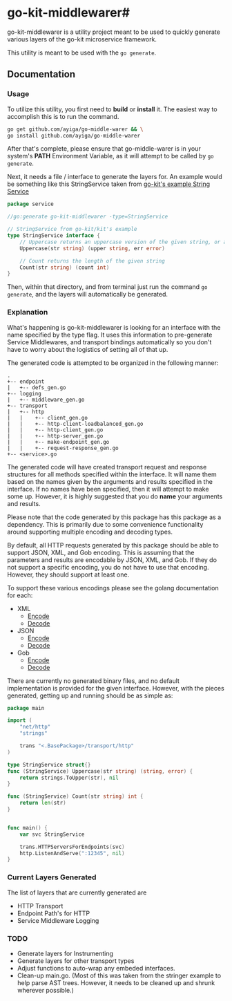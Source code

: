 # go-kit-middlewarer#
go-kit-middlewarer is a utility project meant to be used to quickly generate
various layers of the go-kit microservice framework.

This utility is meant to be used with the ```go generate```.

## Documentation

### Usage

To utilize this utility, you first need to **build** or **install** it. The
easiest way to accomplish this is to run the command.

```bash
go get github.com/ayiga/go-middle-warer && \
go install github.com/ayiga/go-middle-warer
```

After that's complete, please ensure that go-middle-warer is in your system's
**PATH** Environment Variable, as it will attempt to be called by
```go generate```.

Next, it needs a file / interface to generate the layers for.  An example would
be something like this StringService taken from [go-kit's example String Service](https://github.com/go-kit/kit/tree/master/examples/stringsvc1/main.go)


```go
package service

//go:generate go-kit-middlewarer -type=StringService

// StringService from go-kit/kit's example
type StringService interface {
	// Uppercase returns an uppercase version of the given string, or an error.
	Uppercase(str string) (upper string, err error)

	// Count returns the length of the given string
	Count(str string) (count int)
}
```

Then, within that directory, and from terminal just run the command ```go generate```,
and the layers will automatically be generated.

### Explanation
What's happening is go-kit-middlewarer is looking for an interface with the name
specified by the type flag.  It uses this information to pre-generate Service
Middlewares, and transport bindings automatically so you don't have to worry
about the logistics of setting all of that up.

The generated code is attempted to be organized in the following manner:
```tree
.
+-- endpoint
|   +-- defs_gen.go
+-- logging
|   +-- middleware_gen.go
+-- transport
|   +-- http
|   |    +-- client_gen.go
|   |    +-- http-client-loadbalanced_gen.go
|   |    +-- http-client_gen.go
|   |    +-- http-server_gen.go
|   |    +-- make-endpoint_gen.go
|   |    +-- request-response_gen.go
+-- <service>.go
```

The generated code will have created transport request and response structures
for all methods specified within the interface.  It will name them based on the
names given by the arguments and results specified in the interface.  If no
names have been specified, then it will attempt to make some up.  However, it is
highly suggested that you do **name** your arguments and results.

Please note that the code generated by this package has this package as a
dependency.  This is primarily due to some convenience functionality around
supporting multiple encoding and decoding types.

By default, all HTTP requests generated by this package should be able to
support JSON, XML, and Gob encoding. This is assuming that the parameters and
results are encodable by JSON, XML, and Gob.  If they do not support a specific
encoding, you do not have to use that encoding.  However, they should support at
least one.

To support these various encodings please see the golang documentation for each:
* XML
  * [Encode](https://golang.org/pkg/encoding/xml/#Marshaler)
  * [Decode](https://golang.org/pkg/encoding/xml/#Unmarshaler)
* JSON
  * [Encode](https://golang.org/pkg/encoding/json/#Marshaler)
  * [Decode](https://golang.org/pkg/encoding/json/#Unmarshaler)
* Gob
  * [Encode](https://golang.org/pkg/encoding/gob/#GobEncoder)
  * [Decode](https://golang.org/pkg/encoding/gob/#GobDecoder)

There are currently no generated binary files, and no default implementation is
provided for the given interface.  However, with the pieces generated, getting
up and running should be as simple as:

```go
package main

import (
	"net/http"
	"strings"

	trans "<.BasePackage>/transport/http"
)

type StringService struct{}
func (StringService) Uppercase(str string) (string, error) {
	return strings.ToUpper(str), nil
}

func (StringService) Count(str string) int {
	return len(str)
}


func main() {
	var svc StringService

	trans.HTTPServersForEndpoints(svc)
	http.ListenAndServe(":12345", nil)
}
```

### Current Layers Generated

The list of layers that are currently generated are
* HTTP Transport
* Endpoint Path's for HTTP
* Service Middleware Logging

### TODO

* Generate layers for Instrumenting
* Generate layers for other transport types
* Adjust functions to auto-wrap any embeded interfaces.
* Clean-up main.go.  (Most of this was taken from the stringer example to help
parse AST trees.  However, it needs to be cleaned up and shrunk wherever
possible.)
